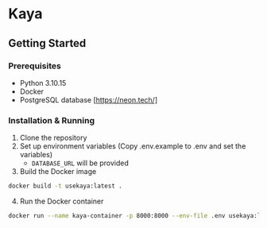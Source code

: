 # Kaya


## Getting Started

### Prerequisites
- Python 3.10.15
- Docker
- PostgreSQL database [https://neon.tech/]

### Installation & Running
1. Clone the repository
2. Set up environment variables (Copy .env.example to .env and set the variables)
    - `DATABASE_URL` will be provided
3. Build the Docker image
```bash
docker build -t usekaya:latest .
```
4. Run the Docker container
```bash
docker run --name kaya-container -p 8000:8000 --env-file .env usekaya:latest
```

